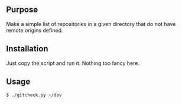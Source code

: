 ## Purpose

Make a simple list of repositories in a given directory that do not have remote origins defined.

## Installation

Just copy the script and run it. Nothing too fancy here.

## Usage

```
$ ./gitcheck.py ~/dev
```


